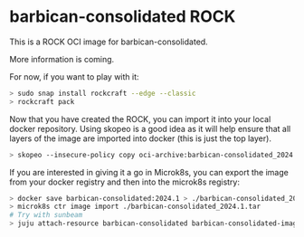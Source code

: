 # barbican-consolidated ROCK

This is a ROCK OCI image for barbican-consolidated.

More information is coming.

For now, if you want to play with it:

```bash
> sudo snap install rockcraft --edge --classic
> rockcraft pack
```

Now that you have created the ROCK, you can import it into
your local docker repository. Using skopeo is a good idea as
it will help ensure that all layers of the image are imported
into docker (this is just the top layer).

```bash
> skopeo --insecure-policy copy oci-archive:barbican-consolidated_2024.1_amd64.rock docker-daemon:barbican-consolidated:2024.1
```

If you are interested in giving it a go in Microk8s, you can
export the image from your docker registry and then into the
microk8s registry:

```bash
> docker save barbican-consolidated:2024.1 > ./barbican-consolidated_2024.1.tar
> microk8s ctr image import ./barbican-consolidated_2024.1.tar
# Try with sunbeam
> juju attach-resource barbican-consolidated barbican-consolidated-image=barbican-consolidated:2024.1
```
